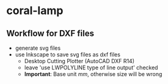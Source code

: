 # coral-lamp

## Workflow for DXF files

- generate svg files
- use Inkscape to save svg files as dxf files
  - Desktop Cutting Plotter (AutoCAD DXF R14)
  - leave 'use LWPOLYLINE type of line output' checked
  - **Important**: Base unit *mm*, otherwise size will be wrong
